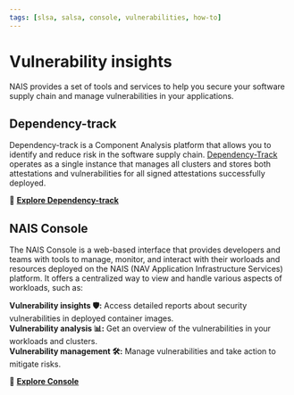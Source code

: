```yaml
---
tags: [slsa, salsa, console, vulnerabilities, how-to] 
---
```


# Vulnerability insights

NAIS provides a set of tools and services to help you secure your software supply chain and manage vulnerabilities in your applications.

## Dependency-track

Dependency-track is a Component Analysis platform that allows you to identify and reduce risk in the software supply chain.
[Dependency-Track](https://dependencytrack.org/) operates as a single instance that manages all clusters and stores both
attestations and vulnerabilities for all signed attestations successfully deployed.

:dart: [**Explore Dependency-track**](how-to/dependencytrack.md)

## NAIS Console

The NAIS Console is a web-based interface that provides developers and teams with tools to manage, monitor, and
interact with their worloads and resources deployed on the NAIS (NAV Application Infrastructure Services) platform. 
It offers a centralized way to view and handle various aspects of workloads, such as:

**Vulnerability insights 🛡️:** Access detailed reports about security vulnerabilities in deployed container images.  
**Vulnerability analysis 📊:** Get an overview of the vulnerabilities in your workloads and clusters.  
**Vulnerability management 🛠️:** Manage vulnerabilities and take action to mitigate risks.  

:dart: [**Explore Console**](how-to/console.md)
